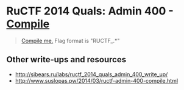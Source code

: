 # RuCTF 2014 Quals: Admin 400 - [Compile](https://github.com/HackerDom/ructf-2014-quals/tree/master/tasks/compile)

> [Compile me.](source)
> Flag format is "RUCTF\_.\*"

## Other write-ups and resources

* <http://sibears.ru/labs/ructf_2014_quals_admin_400_write_up/>
* <http://www.suslopas.pw/2014/03/ructf-admin-400-compile.html>
